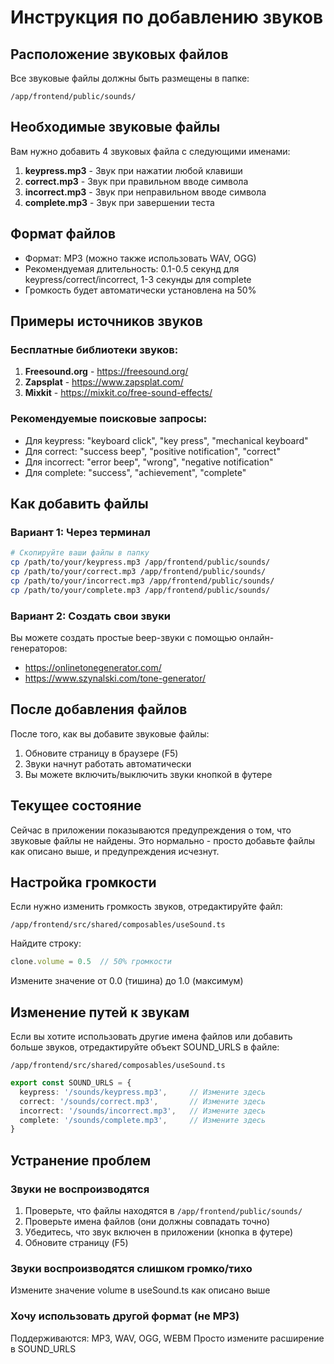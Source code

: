 # Инструкция по добавлению звуков

## Расположение звуковых файлов

Все звуковые файлы должны быть размещены в папке:
```
/app/frontend/public/sounds/
```

## Необходимые звуковые файлы

Вам нужно добавить 4 звуковых файла с следующими именами:

1. **keypress.mp3** - Звук при нажатии любой клавиши
2. **correct.mp3** - Звук при правильном вводе символа
3. **incorrect.mp3** - Звук при неправильном вводе символа
4. **complete.mp3** - Звук при завершении теста

## Формат файлов

- Формат: MP3 (можно также использовать WAV, OGG)
- Рекомендуемая длительность: 0.1-0.5 секунд для keypress/correct/incorrect, 1-3 секунды для complete
- Громкость будет автоматически установлена на 50%

## Примеры источников звуков

### Бесплатные библиотеки звуков:
1. **Freesound.org** - https://freesound.org/
2. **Zapsplat** - https://www.zapsplat.com/
3. **Mixkit** - https://mixkit.co/free-sound-effects/

### Рекомендуемые поисковые запросы:
- Для keypress: "keyboard click", "key press", "mechanical keyboard"
- Для correct: "success beep", "positive notification", "correct"
- Для incorrect: "error beep", "wrong", "negative notification"
- Для complete: "success", "achievement", "complete"

## Как добавить файлы

### Вариант 1: Через терминал
```bash
# Скопируйте ваши файлы в папку
cp /path/to/your/keypress.mp3 /app/frontend/public/sounds/
cp /path/to/your/correct.mp3 /app/frontend/public/sounds/
cp /path/to/your/incorrect.mp3 /app/frontend/public/sounds/
cp /path/to/your/complete.mp3 /app/frontend/public/sounds/
```

### Вариант 2: Создать свои звуки
Вы можете создать простые beep-звуки с помощью онлайн-генераторов:
- https://onlinetonegenerator.com/
- https://www.szynalski.com/tone-generator/

## После добавления файлов

После того, как вы добавите звуковые файлы:
1. Обновите страницу в браузере (F5)
2. Звуки начнут работать автоматически
3. Вы можете включить/выключить звуки кнопкой в футере

## Текущее состояние

Сейчас в приложении показываются предупреждения о том, что звуковые файлы не найдены.
Это нормально - просто добавьте файлы как описано выше, и предупреждения исчезнут.

## Настройка громкости

Если нужно изменить громкость звуков, отредактируйте файл:
```
/app/frontend/src/shared/composables/useSound.ts
```

Найдите строку:
```typescript
clone.volume = 0.5  // 50% громкости
```

Измените значение от 0.0 (тишина) до 1.0 (максимум)

## Изменение путей к звукам

Если вы хотите использовать другие имена файлов или добавить больше звуков,
отредактируйте объект SOUND_URLS в файле:
```
/app/frontend/src/shared/composables/useSound.ts
```

```typescript
export const SOUND_URLS = {
  keypress: '/sounds/keypress.mp3',     // Измените здесь
  correct: '/sounds/correct.mp3',       // Измените здесь
  incorrect: '/sounds/incorrect.mp3',   // Измените здесь
  complete: '/sounds/complete.mp3',     // Измените здесь
}
```

## Устранение проблем

### Звуки не воспроизводятся
1. Проверьте, что файлы находятся в `/app/frontend/public/sounds/`
2. Проверьте имена файлов (они должны совпадать точно)
3. Убедитесь, что звук включен в приложении (кнопка в футере)
4. Обновите страницу (F5)

### Звуки воспроизводятся слишком громко/тихо
Измените значение volume в useSound.ts как описано выше

### Хочу использовать другой формат (не MP3)
Поддерживаются: MP3, WAV, OGG, WEBM
Просто измените расширение в SOUND_URLS
